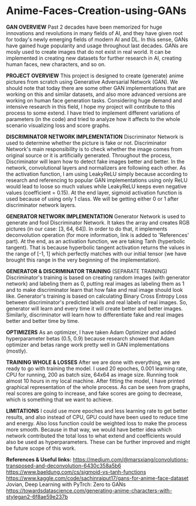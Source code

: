 # Anime-Faces-Creation-using-GANs

**GAN OVERVIEW**
Past 2 decades have been memorized for huge innovations and revolutions in many fields of AI, and they have given root for today's newly emerging fields of modern AI and DL. In this sense, GANs have gained huge popularity and usage throughout last decades. GANs are mosly used to create images that do not exist in real world. It can be implemented in creating new datasets for further research in AI, creating human faces, new characters, and so on.

**PROJECT OVERVIEW**
This project is designed to create (generate) anime pictures from scratch using Generative Adversarial Network (GAN). We should note that today there are some other GAN implementations that are working on this and similar datasets, and also more advanced versions are working on human face generation tasks. Considering huge demand and intensive research in this field, I hope my project will contribute to this process to some extend. I have tried to implement different variations of parameters (in the code) and tried to analyze how it affects to the whole scenario visualizing loss and score graphs.

**DISCRIMINATOR NETWORK IMPLEMENTATION**
Discriminator Network is used to determine whether the picture is fake or not. Discriminator Network's main responsibility is to check whether the image comes from original source or it is artificially generated. Throughout the process, Discriminator will learn how to detect fake images better and better. In the network, convolutional layers and normalizers are following each other. As the activation function, I am using LeakyReLU simply because according to research and referencing to popular GAN implementations using only ReLU would lead to loose so much values while LeakyReLU keeps even negative values (coefficient = 0.15). At the end layer, sigmoid activation function is used because of using only 1 class. We will be getting either 0 or 1 after discriminator network layers.

**GENERATOR NETWORK IMPLEMENTATION**
Generator Network is used to generate and fool Discriminator Network. It takes the array and creates RGB pictures (in our case: [3, 64, 64]). In order to do that, it implements deconvolution operation (for more information, link is added to 'References' part). At the end, as an activation function, we are taking Tanh (hyperbolic tangent). That is because hyperbolic tangent activation returns the values in the range of [-1, 1] which perfectly matches with our initial tensor (we have brought this range in the very beginning of the implementation).

**GENERATOR & DISCRIMINATOR TRAINING**
(SEPARATE TRAINING) Discriminator's training is based on creating random images (with generator network) and labeling them as 0, putting real images as labeling them as 1 and to make discriminator learn that how fake and real image should look like. Generator's training is based on calculating Binary Cross Entropy Loss between discriminator's predicted labels and real labels of real images. So, generator will learn and every time it will create better and better images. Similarly, discriminator will learn how to differentiate fake and real images better and better time by time.

**OPTIMIZERS**
As an optimizer, I have taken Adam Optimizer and added hyperparameter betas (0.5, 0.9) because research showed that Adam optimizer and betas range work pretty well in GAN implementations (mostly).

**TRAINING WHOLE & LOSSES**
After we are done with everything, we are ready to go with training the model. I used 20 epoches, 0.001 learning rate, CPU for running, 200 as batch size, 64x64 as image size. Running took almost 10 hours in my local machine. After fitting the model, I have printed graphical representation of the whole process. As can be seen from graphs, real scores are going to increase, and fake scores are going to decrease, which is something that we want to achieve.

**LIMITATIONS**
I could use more epoches and less learning rate to get better results, and also instead of CPU, GPU could have been used to reduce time and energy. Also loss function could be weighted loss to make the process more smooth. Because in that way, we would have better idea which network contributed the total loss to what extend and coefficients would also be used as hyperparameters. These can be further improved and might be future scope of this work.



**References & Useful links:**
https://medium.com/@marsxiang/convolutions-transposed-and-deconvolution-6430c358a5b6
https://www.baeldung.com/cs/sigmoid-vs-tanh-functions
https://www.kaggle.com/code/sachinrajput17/gans-for-anime-face-dataset
Jovian, Deep Learning with PyTrch: Zero to GANs
https://towardsdatascience.com/generating-anime-characters-with-stylegan2-6f8ae59e237b

